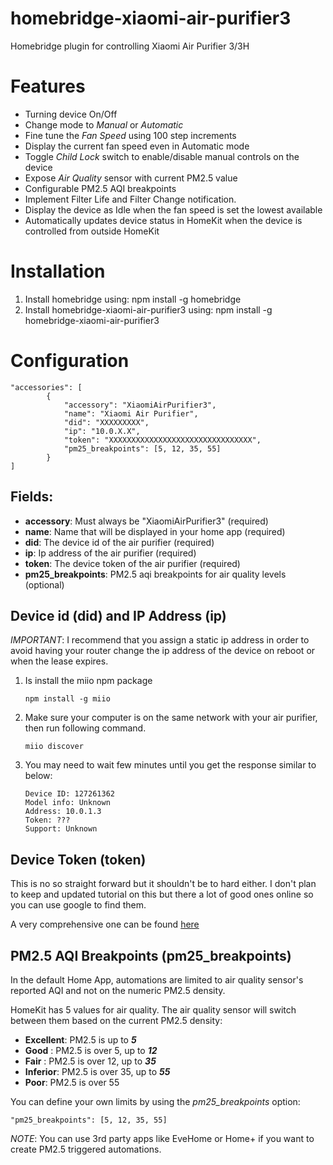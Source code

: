 
# homebridge-xiaomi-air-purifier3
Homebridge plugin for controlling Xiaomi Air Purifier 3/3H

# Features
* Turning device On/Off
* Change mode to _Manual_ or _Automatic_
* Fine tune the _Fan Speed_ using 100 step increments
* Display the current fan speed even in Automatic mode
* Toggle _Child Lock_ switch to enable/disable manual controls on the device
* Expose _Air Quality_ sensor with current PM2.5 value
* Configurable PM2.5 AQI breakpoints
* Implement Filter Life and Filter Change notification. 
* Display the device as Idle when the fan speed is set the lowest available
* Automatically updates device status in HomeKit when the device is controlled from outside HomeKit

# Installation
1. Install homebridge using: npm install -g homebridge
2. Install homebridge-xiaomi-air-purifier3 using: npm install -g homebridge-xiaomi-air-purifier3

# Configuration

```
"accessories": [
        {
            "accessory": "XiaomiAirPurifier3",
            "name": "Xiaomi Air Purifier",
            "did": "XXXXXXXXX",
            "ip": "10.0.X.X",
            "token": "XXXXXXXXXXXXXXXXXXXXXXXXXXXXXXXX",
            "pm25_breakpoints": [5, 12, 35, 55]
        }
]
```

## Fields:
* **accessory**: Must always be "XiaomiAirPurifier3" (required)
* **name**: Name that will be displayed in your home app (required)
* **did**: The device id of the air purifier (required)
* **ip**: Ip address of the air purifier (required)
* **token**: The device token of the air purifier (required)
* **pm25_breakpoints**: PM2.5 aqi breakpoints for air quality levels (optional)

## Device id (did) and IP Address (ip)

*IMPORTANT*: I recommend that you assign a static ip address in order to avoid having your router change the ip address of the device on reboot or when the lease expires.

1. Is install the miio npm package
    ```
    npm install -g miio
    ```
2. Make sure your computer is on the same network with your air purifier, then run following command.

   ```
   miio discover
   ```

3. You may need to wait few minutes until you get the response similar to below:

   ```
   Device ID: 127261362
   Model info: Unknown
   Address: 10.0.1.3
   Token: ???
   Support: Unknown
   ```

## Device Token (token)
This is no so straight forward but it shouldn't be to hard either. I don't plan to keep and updated tutorial on this but there a lot of good ones online so you can use google to find them.

A very comprehensive one can be found [here](https://github.com/Maxmudjon/com.xiaomi-miio/blob/master/docs/obtain_token.md) 

## PM2.5 AQI Breakpoints (pm25_breakpoints)
In the default Home App, automations are limited to air quality sensor's reported AQI and not on the numeric PM2.5 density.

HomeKit has 5 values for air quality. The air quality sensor will switch between them based on the current PM2.5 density:

 - **Excellent**:  PM2.5 is up to ***5***
 - **Good** : PM2.5 is over 5, up to ***12***
 - **Fair** : PM2.5 is over 12, up to ***35***
 - **Inferior**: PM2.5 is over 35, up to ***55***
 - **Poor**: PM2.5 is over 55

You can define your own limits by using the *pm25_breakpoints* option:
```
"pm25_breakpoints": [5, 12, 35, 55]
```

*NOTE*: You can use 3rd party apps like EveHome or Home+ if you want to create PM2.5 triggered automations.
